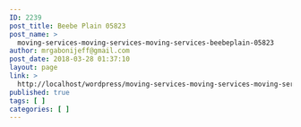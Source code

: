```yaml
---
ID: 2239
post_title: Beebe Plain 05823
post_name: >
  moving-services-moving-services-moving-services-beebeplain-05823
author: mrgabonijeff@gmail.com
post_date: 2018-03-28 01:37:10
layout: page
link: >
  http://localhost/wordpress/moving-services-moving-services-moving-services-beebeplain-05823/
published: true
tags: [ ]
categories: [ ]
---
```

